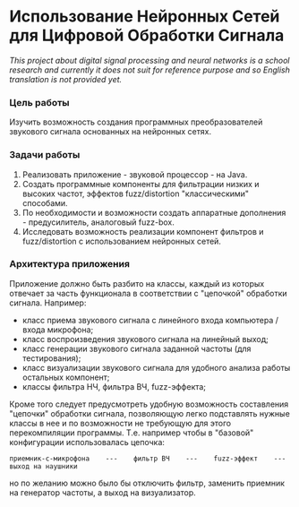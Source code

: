 # Использование Нейронных Сетей для Цифровой Обработки Сигнала

_This project about digital signal processing and neural networks is a school research and currently it does not suit for reference purpose and so English translation is not provided yet._

### Цель работы

Изучить возможность создания программных преобразователей звукового сигнала основанных на нейронных сетях.

### Задачи работы

1. Реализовать приложение - звуковой процессор - на Java.
2. Создать программные компоненты для фильтрации низких и высоких частот, эффектов fuzz/distortion "классическими" способами.
3. По необходимости и возможности создать аппаратные дополнения - предусилитель, аналоговый fuzz-box.
4. Исследовать возможность реализации компонент фильтров и fuzz/distortion с использованием нейронных сетей.

### Архитектура приложения

Приложение должно быть разбито на классы, каждый из которых отвечает за часть функционала в соответствии с "цепочкой" обработки сигнала. Например:

- класс приема звукового сигнала с линейного входа компьютера / входа микрофона;
- класс воспроизведения звукового сигнала на линейный выход;
- класс генерации звукового сигнала заданной частоты (для тестирования);
- класс визуализации звукового сигнала для удобного анализа работы остальных компонент;
- классы фильтра НЧ, фильтра ВЧ, fuzz-эффекта;

Кроме того следует предусмотреть удобную возможность составления "цепочки" обработки сигнала, позволяющую легко подставлять нужные классы в нее и по возможности не требующую для этого перекомпиляции программы. Т.е. например чтобы в "базовой" конфигурации использовалась цепочка:

    приемник-с-микрофона    ---    фильтр ВЧ    ---    fuzz-эффект    ---    выход на наушники

но по желанию можно было бы отключить фильтр, заменить приемник на генератор частоты, а выход на визуализатор.
